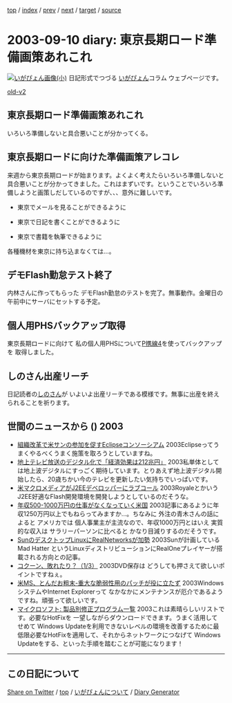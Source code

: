 [top](../index.html) 
 / [index](index.html) 
 / [prev](ig030909.html) 
 / [next](ig030911.html) 
 / [target](https://igapyon.github.io/diary/2003/ig030910.html) 
 / [source](https://github.com/igapyon/diary/blob/gh-pages/2003/ig030910.html.src.md) 

2003-09-10 diary: 東京長期ロード準備画策あれこれ
=====================================================================================================
[![いがぴょん画像(小)](https://igapyon.github.io/diary/images/iga200306s.jpg "いがぴょん")](https://igapyon.github.io/diary/memo/memoigapyon.html) 日記形式でつづる [いがぴょん](https://igapyon.github.io/diary/memo/memoigapyon.html)コラム ウェブページです。

[old-v2](ig030910-orig.html)

## 東京長期ロード準備画策あれこれ

いろいろ準備しないと具合悪いことが分かってくる。


## 東京長期ロードに向けた準備画策アレコレ

来週から東京長期ロードが始まります。よくよく考えたらいろいろ準備しないと具合悪いことが分かってきました。これはまずいです。ということでいろいろ準備しようと画策しだしているのですが、、、意外に難しいです。

* 東京でメールを見ることができるように
  
* 東京で日記を書くことができるように
  
* 東京で書籍を執筆できるように

各種機材を東京に持ち込まなくては…。

## デモFlash勤怠テスト終了

内林さんに作ってもらった デモFlash勤怠のテストを完了。無事動作。金曜日の午前中にサーバにセットする予定。

## 個人用PHSバックアップ取得

東京長期ロードに向けて 私の個人用PHSについて[P携線4](http://www.tdk.co.jp/tjbbi01/bbi11500.htm)を使ってバックアップを 取得しました。

## しのさん出産リーチ

日記読者の[しのさん](http://www.freedomcat.com/)が いよいよ出産リーチである模様です。無事に出産を終えられることを祈ります。

## 世間のニュースから () 2003

* [組織改革で米サンの参加を促すEclipseコンソーシアム](http://japan.cnet.com/news/ent/story/0,2000047623,20060766,00.htm)  2003Eclipseってうまくやるべくうまく施策を取ろうとしていますね。 
* [地上テレビ放送のデジタル化で「経済効果は212兆円」](http://japan.cnet.com/news/com/story/0,2000047668,20060772,00.htm)  2003私単体としては地上波デジタルにすっごく期待しています。とりあえず地上波デジタル開始したら、20歳ちかい今のテレビを更新したい気持ちでいっぱいです。 
* [米マクロメディアがJ2EEデベロッパーにラブコール](http://japan.cnet.com/news/ent/story/0,2000047623,20060780,00.htm)  2003RoyaleとかいうJ2EE好適なFlash開発環境を開発しようとしているのだそうな。 
* [年収500-1000万円の仕事がなくなっていく米国](http://blog.cnetnetworks.jp/umeda/archives/000647.html)  2003記事にあるように年収1250万円以上でもねらってみますか…。ちなみに 外注の青木さんの話によると アメリカでは 個人事業主が主流なので、年収1000万円とはいえ 実質的な収入は サラリーパーソンに比べると かなり目減りするのだそうです。
* [SunのデスクトップLinuxにRealNetworksが加勢](http://www.zdnet.co.jp/news/0309/08/xert_madhatter.html)  2003Sunが計画している Mad Hatter というLinuxディストリビューションにRealOneプレイヤーが搭載される方向との記事。
* [コクーン、敗れたり？（1/3）](http://www.zdnet.co.jp/news/0309/08/cjad_kodera.html)  2003DVD保存は どうしても押さえて欲しいポイントですねぇ。
* [米MS、とんだお粗末-重大な脆弱性用のパッチが役に立たず](http://japan.cnet.com/news/ent/story/0,2000047623,20060815,00.htm)  2003WindowsシステムやInternet Explorerって なかなかにメンテナンスが厄介であるようですね。頑張って欲しいです。
* [マイクロソフト: 製品別修正プログラム一覧](http://www.microsoft.com/japan/technet/treeview/default.asp?url=/japan/technet/security/fixedhome.asp)  2003これは素晴らしいリストです。必要なHotFixを 一望しながらダウンロードできます。うまく活用して せめて Windows Updateを利用できないレベルの環境を改善するために最低限必要なHotFixを適用して、それからネットワークにつなげて Windows Updateをする、といった手順を踏むことが可能になります！


----------------------------------------------------------------------------------------------------

## この日記について

[Share on Twitter](https://twitter.com/intent/tweet?hashtags=igapyon%2Cdiary%2C%E3%81%84%E3%81%8C%E3%81%B4%E3%82%87%E3%82%93&text=%E6%9D%B1%E4%BA%AC%E9%95%B7%E6%9C%9F%E3%83%AD%E3%83%BC%E3%83%89%E6%BA%96%E5%82%99%E7%94%BB%E7%AD%96%E3%81%82%E3%82%8C%E3%81%93%E3%82%8C&url=https%3A%2F%2Figapyon.github.io%2Fdiary%2F2003%2Fig030910.html) / [top](../index.html) / [いがぴょんについて](https://igapyon.github.io/diary/memo/memoigapyon.html) / [Diary Generator](https://github.com/igapyon/igapyonv3)
